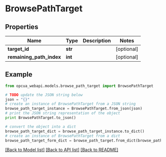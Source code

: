 # BrowsePathTarget


## Properties
Name | Type | Description | Notes
------------ | ------------- | ------------- | -------------
**target_id** | **str** |  | [optional] 
**remaining_path_index** | **int** |  | [optional] 

## Example

```python
from opcua_webapi.models.browse_path_target import BrowsePathTarget

# TODO update the JSON string below
json = "{}"
# create an instance of BrowsePathTarget from a JSON string
browse_path_target_instance = BrowsePathTarget.from_json(json)
# print the JSON string representation of the object
print BrowsePathTarget.to_json()

# convert the object into a dict
browse_path_target_dict = browse_path_target_instance.to_dict()
# create an instance of BrowsePathTarget from a dict
browse_path_target_form_dict = browse_path_target.from_dict(browse_path_target_dict)
```
[[Back to Model list]](../README.md#documentation-for-models) [[Back to API list]](../README.md#documentation-for-api-endpoints) [[Back to README]](../README.md)


